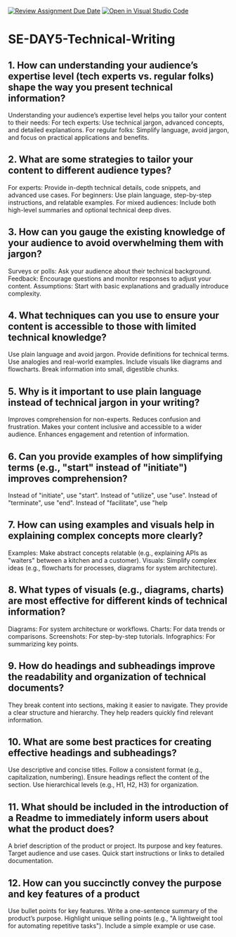 [![Review Assignment Due Date](https://classroom.github.com/assets/deadline-readme-button-22041afd0340ce965d47ae6ef1cefeee28c7c493a6346c4f15d667ab976d596c.svg)](https://classroom.github.com/a/zsAR-pyY)
[![Open in Visual Studio Code](https://classroom.github.com/assets/open-in-vscode-2e0aaae1b6195c2367325f4f02e2d04e9abb55f0b24a779b69b11b9e10269abc.svg)](https://classroom.github.com/online_ide?assignment_repo_id=18651179&assignment_repo_type=AssignmentRepo)
# SE-DAY5-Technical-Writing
## 1. How can understanding your audience’s expertise level (tech experts vs. regular folks) shape the way you present technical information?
Understanding your audience’s expertise level helps you tailor your content to their needs:
For tech experts: Use technical jargon, advanced concepts, and detailed explanations.
For regular folks: Simplify language, avoid jargon, and focus on practical applications and benefits.
## 2. What are some strategies to tailor your content to different audience types?
For experts: Provide in-depth technical details, code snippets, and advanced use cases.
For beginners: Use plain language, step-by-step instructions, and relatable examples.
For mixed audiences: Include both high-level summaries and optional technical deep dives.
## 3. How can you gauge the existing knowledge of your audience to avoid overwhelming them with jargon?
Surveys or polls: Ask your audience about their technical background.
Feedback: Encourage questions and monitor responses to adjust your content.
Assumptions: Start with basic explanations and gradually introduce complexity.
## 4. What techniques can you use to ensure your content is accessible to those with limited technical knowledge?
Use plain language and avoid jargon.
Provide definitions for technical terms.
Use analogies and real-world examples.
Include visuals like diagrams and flowcharts.
Break information into small, digestible chunks.
## 5. Why is it important to use plain language instead of technical jargon in your writing?
Improves comprehension for non-experts.
Reduces confusion and frustration.
Makes your content inclusive and accessible to a wider audience.
Enhances engagement and retention of information.
## 6. Can you provide examples of how simplifying terms (e.g., "start" instead of "initiate") improves comprehension?
Instead of "initiate", use "start".
Instead of "utilize", use "use".
Instead of "terminate", use "end".
Instead of "facilitate", use "help
## 7. How can using examples and visuals help in explaining complex concepts more clearly?
Examples: Make abstract concepts relatable (e.g., explaining APIs as "waiters" between a kitchen and a customer).
Visuals: Simplify complex ideas (e.g., flowcharts for processes, diagrams for system architecture).
## 8. What types of visuals (e.g., diagrams, charts) are most effective for different kinds of technical information?
Diagrams: For system architecture or workflows.
Charts: For data trends or comparisons.
Screenshots: For step-by-step tutorials.
Infographics: For summarizing key points.
## 9. How do headings and subheadings improve the readability and organization of technical documents?
They break content into sections, making it easier to navigate.
They provide a clear structure and hierarchy.
They help readers quickly find relevant information.
## 10. What are some best practices for creating effective headings and subheadings?
Use descriptive and concise titles.
Follow a consistent format (e.g., capitalization, numbering).
Ensure headings reflect the content of the section.
Use hierarchical levels (e.g., H1, H2, H3) for organization.
## 11. What should be included in the introduction of a Readme to immediately inform users about what the product does?
A brief description of the product or project.
Its purpose and key features.
Target audience and use cases.
Quick start instructions or links to detailed documentation.
## 12. How can you succinctly convey the purpose and key features of a product
Use bullet points for key features.
Write a one-sentence summary of the product’s purpose.
Highlight unique selling points (e.g., "A lightweight tool for automating repetitive tasks").
Include a simple example or use case.
